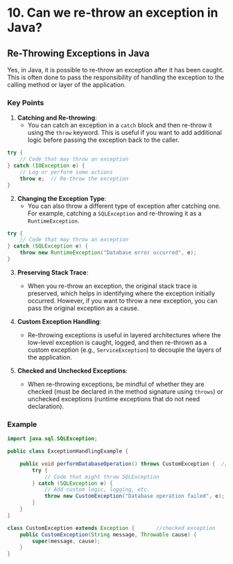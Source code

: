 # 10. Can we re-throw an exception in Java?

## Re-Throwing Exceptions in Java

Yes, in Java, it is possible to re-throw an exception after it has been caught. This is often done to pass the responsibility of handling the exception to the calling method or layer of the application.

### Key Points

1. **Catching and Re-throwing**:
   - You can catch an exception in a `catch` block and then re-throw it using the `throw` keyword. This is useful if you want to add additional logic before passing the exception back to the caller.
```java
try {
    // Code that may throw an exception
} catch (IOException e) {
    // Log or perform some actions
    throw e;  // Re-throw the exception
}
```

2. **Changing the Exception Type**:
   - You can also throw a different type of exception after catching one. For example, catching a `SQLException` and re-throwing it as a `RuntimeException`.
```java
try {
    // Code that may throw an exception
} catch (SQLException e) {
    throw new RuntimeException("Database error occurred", e);
}
```
3. **Preserving Stack Trace**:
   - When you re-throw an exception, the original stack trace is preserved, which helps in identifying where the exception initially occurred. However, if you want to throw a new exception, you can pass the original exception as a cause.

4. **Custom Exception Handling**:
   - Re-throwing exceptions is useful in layered architectures where the low-level exception is caught, logged, and then re-thrown as a custom exception (e.g., `ServiceException`) to decouple the layers of the application.


5. **Checked and Unchecked Exceptions**:
   - When re-throwing exceptions, be mindful of whether they are checked (must be declared in the method signature using `throws`) or unchecked exceptions (runtime exceptions that do not need declaration).

### Example

```java
import java.sql.SQLException;

public class ExceptionHandlingExample {

    public void performDatabaseOperation() throws CustomException {  //thows is not required if we are not using checked exception
        try {
            // Code that might throw SQLException
        } catch (SQLException e) {
            // Add custom logic, logging, etc.
            throw new CustomException("Database operation failed", e); // Re-throwing as custom exception
        }
    }
}

class CustomException extends Exception {       //checked exception
    public CustomException(String message, Throwable cause) {
        super(message, cause);
    }
}
